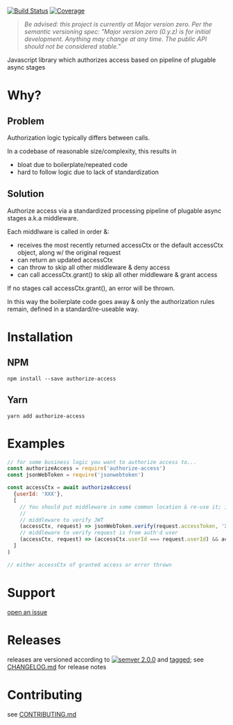 [![Build Status](https://travis-ci.org/chrisdostert/authorize-access-js.svg?branch=master)](https://travis-ci.org/chrisdostert/authorize-access-js)
[![Coverage](https://codecov.io/gh/chrisdostert/authorize-access-js/branch/master/graph/badge.svg)](https://codecov.io/gh/chrisdostert/authorize-access-js)

> *Be advised: this project is currently at Major version zero. Per the
> semantic versioning spec: "Major version zero (0.y.z) is for initial
> development. Anything may change at any time. The public API should
> not be considered stable."*

Javascript library which authorizes access based on pipeline of plugable async stages

# Why? 

## Problem
Authorization logic typically differs between calls. 

In a codebase of reasonable size/complexity, this results in
  - bloat due to boilerplate/repeated code
  - hard to follow logic due to lack of standardization

## Solution
Authorize access via a standardized processing pipeline of plugable async stages a.k.a middleware.

Each middlware is called in order &:
  - receives the most recently returned accessCtx or the default accessCtx object, along w/ the original request
  - can return an updated accessCtx
  - can throw to skip all other middleware & deny access
  - can call accessCtx.grant() to skip all other middleware & grant access

If no stages call accessCtx.grant(), an error will be thrown.

In this way the boilerplate code goes away & only the authorization rules remain, defined in a standard/re-useable way. 

# Installation

## NPM
```shell
npm install --save authorize-access
```

## Yarn
```shell
yarn add authorize-access
```

# Examples

```javascript
// for some business logic you want to authorize access to...
const authorizeAccess = require('authorize-access')
const jsonWebToken = require('jsonwebtoken')

const accessCtx = await authorizeAccess(
  {userId: 'XXX'},
  [
    // You should put middleware in some common location & re-use it; inlined here for demo purposes
    // 
    // middleware to verify JWT
    (accessCtx, request) => jsonWebToken.verify(request.accessToken, 'XXXX' {algorithms: ['HS256']}),
    // middleware to verify request is from auth'd user
    (accessCtx, request) => (accessCtx.userId === request.userId) && accessCtx.grant()
  ]
)

// either accessCtx of granted access or error thrown
```

# Support

[open an issue](https://github.com/chrisdostert/authorize-access-js/issues)

# Releases

releases are versioned according to
[![semver 2.0.0](https://img.shields.io/badge/semver-2.0.0-brightgreen.svg)](http://semver.org/spec/v2.0.0.html)
and [tagged](https://git-scm.com/book/en/v2/Git-Basics-Tagging); see
[CHANGELOG.md](CHANGELOG.md) for release notes

# Contributing

see [CONTRIBUTING.md](CONTRIBUTING.md)
